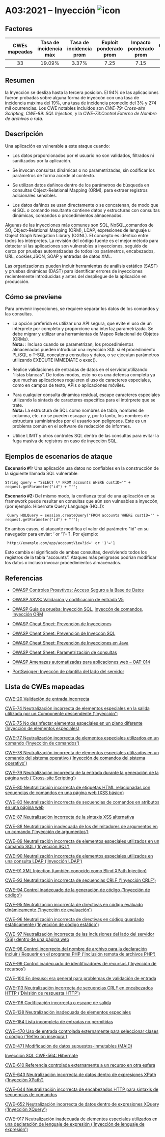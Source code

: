 # A03:2021 – Inyección    ![icon](assets/TOP_10_Icons_Final_Injection.png)

## Factores

| CWEs mapeadas | Tasa de incidencia máx | Tasa de incidencia prom | Exploit ponderado prom| Impacto ponderado prom | Cobertura máx | Cobertura prom | Incidencias totales | Total CVEs |
|:-------------:|:--------------------:|:--------------------:|:--------------:|:--------------:|:----------------------:|:---------------------:|:-------------------:|:------------:|
| 33          | 19.09%             | 3.37%              | 7.25                 | 7.15                | 94.04%       | 47.90%       | 274,228           | 32,078     |

## Resumen

la Inyección se desliza hasta la tercera posicion. El 94% de las aplicaciones fueron probadas sobre alguna forma de inyeccón con una tasa de incidencia máxima del 19%, una tasa de incidencia promedio del 3% y 274 mil ocurrencias. Los CWE notables incluidos son *CWE-79: Cross-site Scripting*, *CWE-89: SQL Injection*, y la *CWE-73:Control Externo de Nombre de archivos o ruta*. 

## Descripción 

Una aplicación es vulnerable a este ataque cuando:

-   Los datos proporcionados por el usuario no son validados, filtrados ni sanitizados por la aplicación.

-   Se invocan consultas dinámicas o no parametrizadas, sin codificar los parámetros de forma acorde al contexto.

-   Se utilizan datos dañinos dentro de los parámetros de búsqueda en consultas Object-Relational Mapping (ORM), para extraer registros adicionales sensibles.

-   Los datos dañinos se usan directamente o se concatenan, de modo que el SQL o comando resultante contiene datos y estructuras con consultas dinámicas, comandos o procedimientos almacenados.

Algunas de las inyecciones más comunes son SQL, NoSQL,comandos de SO, Object-Relational Mapping (ORM), LDAP,
expresiones de lenguaje u Object Graph Navigation Library (OGNL).
El concepto es idéntico entre todos los intérpretes. La revisión del código fuente es el mejor método para detectar si las aplicaciones son vulnerables a inyecciones, seguido de cerca por pruebas automatizadas de todos los parámetros, encabezados, URL, cookies,JSON, SOAP y entradas de datos XML.

Las organizaciones pueden incluir herramientas de análisis estático (SAST) y pruebas dinámicas (DAST) para identificar errores de inyecciones recientemente introducidas y antes del despliegue de la aplicación en producción.

## Cómo se previene

Para prevenir inyecciones, se requiere separar los datos de los comandos y las consultas.

-   La opción preferida es utilizar una API segura, que evite el uso de un intérprete por completo y proporcione una interfaz parametrizada. Se debe migrar y utilizar una herramientas de Mapeo Relacional de Objetos (ORMs).<br/>
    **Nota:** : Incluso cuando se parametrizan, los procedimientos almacenados pueden introducir una inyección SQL si el procedimiento PL/SQL o T-SQL concatena consultas y datos, o se ejecutan parámetros utilizando EXECUTE IMMEDIATE o exec().

-   Realice validaciones de entradas de datos en el servidor,utilizando "listas blancas". De todos modos, esto no es una defensa completa ya que muchas aplicaciones requieren el uso de caracteres especiales, como en campos de texto, APIs o aplicaciones móviles.

-   Para cualquier consulta dinámica residual, escape caracteres especiales utilizando la sintaxis de caracteres específica para el intérprete que se trate.<br/>
    **Nota:** La estructura de SQL como nombres de tabla, nombres de columna, etc. no se pueden escapar y, por lo tanto, los nombres de estructura suministrados por el usuario son peligrosos. Este es un problema común en el software de redacción de informes.

-   Utilice LIMIT y otros controles SQL dentro de las consultas para evitar la fuga masiva de registros en caso de inyección SQL.

## Ejemplos de escenarios de ataque

**Escenario #1:** Una aplicación usa datos no confiables en la construcción de la siguiente llamada SQL vulnerable:
```
String query = "SELECT \* FROM accounts WHERE custID='" + request.getParameter("id") + "'";
```

**Escenario #2:** Del mismo modo, la confianza total de una aplicación en su framework
puede resultar en consultas que aún son vulneables a inyeccón, (por ejemplo: Hibernate Query
Language (HQL)):
```
 Query HQLQuery = session.createQuery("FROM accounts WHERE custID='" + request.getParameter("id") + "'");
```

En ambos casos, el atacante modifica el valor del parámetro "id" en su navegador para enviar: ‘ or ‘1’=’1. Por ejemplo:
```
 http://example.com/app/accountView?id=' or '1'='1
```

Esto cambia el significado de ambas consultas, devolviendo
todos los registros de la tabla “accounts”. Ataques más
peligrosos podrían modificar los datos o incluso invocar
procedimientos almacenados.

## Referencias

-   [OWASP Controles Proavtivos: Acceso Seguro a la Base de Datos](https://owasp.org/www-project-proactive-controls/v3/en/c3-secure-database)

-   [OWASP ASVS: Validación y codificación de entrada V5](https://owasp.org/www-project-application-security-verification-standard)

-   [OWASP Guia de prueba: Inyección SQL,](https://owasp.org/www-project-web-security-testing-guide/latest/4-Web_Application_Security_Testing/07-Input_Validation_Testing/05-Testing_for_SQL_Injection) [Inyeccón de comandos](https://owasp.org/www-project-web-security-testing-guide/latest/4-Web_Application_Security_Testing/07-Input_Validation_Testing/12-Testing_for_Command_Injection),
    [Inyección ORM](https://owasp.org/www-project-web-security-testing-guide/latest/4-Web_Application_Security_Testing/07-Input_Validation_Testing/05.7-Testing_for_ORM_Injection)

-   [OWASP Cheat Sheet: Prevención de Inyecciones](https://cheatsheetseries.owasp.org/cheatsheets/Injection_Prevention_Cheat_Sheet.html)

-   [OWASP Cheat Sheet: Prevención de Inyeccón SQL](https://cheatsheetseries.owasp.org/cheatsheets/SQL_Injection_Prevention_Cheat_Sheet.html)

-   [OWASP Cheat Sheet: Prevención de Inyecciones en Java](https://cheatsheetseries.owasp.org/cheatsheets/Injection_Prevention_Cheat_Sheet_in_Java.html)

-   [OWASP Cheat Sheet: Parametrización de consultas](https://cheatsheetseries.owasp.org/cheatsheets/Query_Parameterization_Cheat_Sheet.html)

-   [OWASP Amenazas automatizadas para aplicaciones web – OAT-014](https://owasp.org/www-project-automated-threats-to-web-applications/)

-   [PortSwigger: Inyeccón de plantilla del lado del servidor](https://portswigger.net/kb/issues/00101080_serversidetemplateinjection)

## Lista de CWEs mapeadas

[CWE-20 Validación de entrada incorrecta](https://cwe.mitre.org/data/definitions/20.html)

[CWE-74 Neutralización incorrecta de elementos especiales en la salida utilizada por un Componente descendente ('Inyección')](https://cwe.mitre.org/data/definitions/74.html)

[CWE-75 No desinfectar elementos especiales en un plano diferente (Inyección de elementos especiales)](https://cwe.mitre.org/data/definitions/75.html)

[CWE-77 Neutralización incorrecta de elementos especiales utilizados en un comando ('Inyección de comandos')](https://cwe.mitre.org/data/definitions/77.html)

[CWE-78 Neutralización incorrecta de elementos especiales utilizados en un comando del sistema operativo ('Inyección de comandos del sistema operativo')](https://cwe.mitre.org/data/definitions/78.html)

[CWE-79 Neutralización incorrecta de la entrada durante la generación de la página web ('Cross-site Scripting')](https://cwe.mitre.org/data/definitions/79.html)

[CWE-80 Neutralización incorrecta de etiquetas HTML relacionadas con secuencias de comandos en una página web (XSS básico)](https://cwe.mitre.org/data/definitions/80.html)

[CWE-83 Neutralización incorrecta de secuencias de comandos en atributos en una página web](https://cwe.mitre.org/data/definitions/83.html)

[CWE-87 Neutralización incorrecta de la sintaxis XSS alternativa](https://cwe.mitre.org/data/definitions/87.html)

[CWE-88 Neutralización inadecuada de los delimitadores de argumentos en un comando ('Inyección de argumentos')](https://cwe.mitre.org/data/definitions/88.html)

[CWE-89 Neutralización incorrecta de elementos especiales utilizados en un comando SQL ('Inyección SQL')](https://cwe.mitre.org/data/definitions/89.html)

[CWE-90 Neutralización incorrecta de elementos especiales utilizados en una consulta LDAP ('Inyección LDAP')](https://cwe.mitre.org/data/definitions/90.html)

[CWE-91 XML Injection (también conocido como Blind XPath Injection)](https://cwe.mitre.org/data/definitions/91.html)

[CWE-93 Neutralización incorrecta de secuencias CRLF ('Inyección CRLF')](https://cwe.mitre.org/data/definitions/93.html)

[CWE-94 Control inadecuado de la generación de código ('Inyección de código')](https://cwe.mitre.org/data/definitions/94.html)

[CWE-95 Neutralización incorrecta de directivas en código evaluado dinámicamente ('Inyección de evaluación')](https://cwe.mitre.org/data/definitions/95.html)

[CWE-96 Neutralización incorrecta de directivas en código guardado estáticamente ('Inyección de código estático')](https://cwe.mitre.org/data/definitions/96.html)

[CWE-97 Neutralización incorrecta de las inclusiones del lado del servidor (SSI) dentro de una página web](https://cwe.mitre.org/data/definitions/97.html)

[CWE-98 Control incorrecto del nombre de archivo para la declaración Incluir / Requerir en el programa PHP ('Inclusión remota de archivos PHP')](https://cwe.mitre.org/data/definitions/98.html)

[CWE-99 Control inadecuado de identificadores de recursos ('Inyección de recursos')](https://cwe.mitre.org/data/definitions/99.html)

[CWE-100 En desuso: era general para problemas de validación de entrada](https://cwe.mitre.org/data/definitions/100.html)

[CWE-113 Neutralización incorrecta de secuencias CRLF en encabezados HTTP ('División de respuesta HTTP')](https://cwe.mitre.org/data/definitions/113.html)

[CWE-116 Codificación incorrecta o escape de salida](https://cwe.mitre.org/data/definitions/116.html)

[CWE-138 Neutralización inadecuada de elementos especiales](https://cwe.mitre.org/data/definitions/138.html)

[CWE-184 Lista incompleta de entradas no permitidas](https://cwe.mitre.org/data/definitions/184.html)

[CWE-470 Uso de entrada controlada externamente para seleccionar clases o código ('Reflexión insegura')](https://cwe.mitre.org/data/definitions/470.html)

[CWE-471 Modificación de datos supuestos-inmutables (MAID)](https://cwe.mitre.org/data/definitions/471.html)

[Inyección SQL CWE-564: Hibernate](https://cwe.mitre.org/data/definitions/564.html)

[CWE-610 Referencia controlada externamente a un recurso en otra esfera](https://cwe.mitre.org/data/definitions/610.html)

[CWE-643 Neutralización incorrecta de datos dentro de expresiones XPath ('Inyección XPath')](https://cwe.mitre.org/data/definitions/643.html)

[CWE-644 Neutralización incorrecta de encabezados HTTP para sintaxis de secuencias de comandos](https://cwe.mitre.org/data/definitions/644.html)

[CWE-652 Neutralización incorrecta de datos dentro de expresiones XQuery ('Inyección XQuery')](https://cwe.mitre.org/data/definitions/652.html)

[CWE-917 Neutralización inadecuada de elementos especiales utilizados en una declaración de lenguaje de expresión ('Inyección de lenguaje de expresión')](https://cwe.mitre.org/data/definitions/917.html)